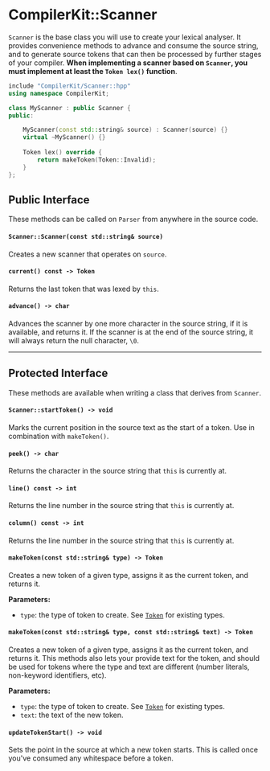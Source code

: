 #  CompilerKit::Scanner

`Scanner` is the base class you will use to create your lexical analyser. It provides convenience
methods to advance and consume the source string, and to generate source tokens that can then be
processed by further stages of your compiler. **When implementing a scanner based on `Scanner`, you
must implement at least the `Token lex()` function**.


```c++
include "CompilerKit/Scanner::hpp"
using namespace CompilerKit;

class MyScanner : public Scanner {
public:

    MyScanner(const std::string& source) : Scanner(source) {}
    virtual ~MyScanner() {}
    
    Token lex() override {
        return makeToken(Token::Invalid);
    }
};
```

## Public Interface

These methods can be called on `Parser` from anywhere in the source code.

#### `Scanner::Scanner(const std::string& source)`

Creates a new scanner that operates on `source`.

#### `current() const -> Token`

Returns the last token that was lexed by `this`.

#### `advance() -> char`

Advances the scanner by one more character in the source string, if it is available,
and returns it. If the scanner is at the end of the source string, it will always return the
null character, `\0`.

***


## Protected Interface

These methods are available when writing a class that derives from `Scanner`.


#### `Scanner::startToken() -> void`

Marks the current position in the source text as the start of a token. Use in combination with
`makeToken()`.

#### `peek() -> char`

Returns the character in the source string that `this` is currently at.

#### `line() const -> int`

Returns the line number in the source string that `this` is currently at.

#### `column() const -> int`

Returns the line number in the source string that `this` is currently at.

#### `makeToken(const std::string& type) -> Token`

Creates a new token of a given type, assigns it as the current token, and returns it.

**Parameters:**

 - `type`: the type of token to create. See [`Token`](token.html) for existing types.

#### `makeToken(const std::string& type, const std::string& text) -> Token`

Creates a new token of a given type, assigns it as the current token, and returns it. This
methods also lets your provide text for the token, and should be used for tokens where the type
and text are different (number literals, non-keyword identifiers, etc).

**Parameters:**

 - `type`: the type of token to create. See [`Token`](token.html) for existing types.
 - `text`: the text of the new token.

#### `updateTokenStart() -> void`

Sets the point in the source at which a new token starts. This is called once you've consumed
any whitespace before a token.
